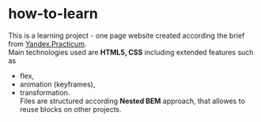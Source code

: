 # how-to-learn
This is a learning project  - one page website created according the brief from [Yandex.Practicum](https://www.practicum.yandex.ru).  
Main technologies used are **HTML5, CSS** including extended features such as 
* flex, 
* animation (keyframes), 
* transformation.  
Files are structured according **Nested BEM** approach, that allowes to reuse blocks on other projects.
